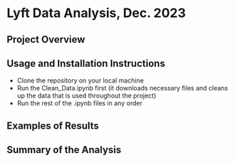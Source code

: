 # Lyft Data Analysis, Dec. 2023

## Project Overview

## Usage and Installation Instructions
- Clone the repository on your local machine
- Run the Clean_Data.ipynb first (it downloads necessary files and cleans up the data that is used throughout the project)
- Run the rest of the .ipynb files in any order

## Examples of Results 

## Summary of the Analysis

